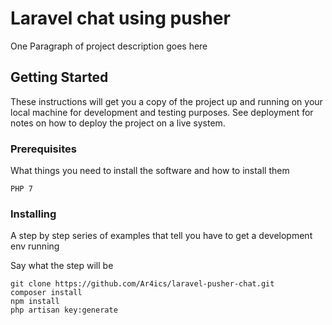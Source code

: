 # Laravel chat using pusher

One Paragraph of project description goes here

## Getting Started

These instructions will get you a copy of the project up and running on your local machine for development and testing purposes. See deployment for notes on how to deploy the project on a live system.

### Prerequisites

What things you need to install the software and how to install them

```
PHP 7
```

### Installing

A step by step series of examples that tell you have to get a development env running

Say what the step will be

```
git clone https://github.com/Ar4ics/laravel-pusher-chat.git
composer install
npm install
php artisan key:generate
```